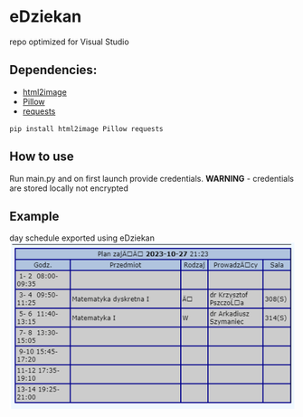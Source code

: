 # eDziekan

repo optimized for Visual Studio

## Dependencies:
- [html2image](https://pypi.org/project/html2image/)
- [Pillow](https://pypi.org/project/requests/)
- [requests](https://pypi.org/project/Pillow/)
```
pip install html2image Pillow requests
```
## How to use
Run main.py and on first launch provide credentials.
**WARNING** - credentials are stored locally not encrypted

## Example
day schedule exported using eDziekan  
![Image](https://github.com/M1chol/eDziekan/blob/master/eDziekan/final.png)
